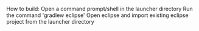 How to build:
Open a command prompt/shell in the launcher directory
Run the command 'gradlew eclipse'
Open eclipse and import existing eclipse project from the launcher directory
